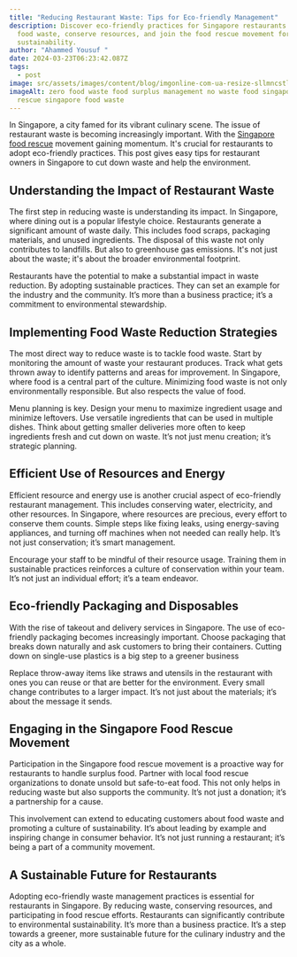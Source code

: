 ```yaml
---
title: "Reducing Restaurant Waste: Tips for Eco-friendly Management"
description: Discover eco-friendly practices for Singapore restaurants to reduce
  food waste, conserve resources, and join the food rescue movement for
  sustainability.
author: "Ahammed Yousuf "
date: 2024-03-23T06:23:42.087Z
tags:
  - post
image: src/assets/images/content/blog/imgonline-com-ua-resize-sllmncstlv52t1.jpg
imageAlt: zero food waste food surplus management no waste food singapore food
  rescue singapore food waste
---
```


In Singapore, a city famed for its vibrant culinary scene. The issue of restaurant waste is becoming increasingly important. With the [Singapore food rescue](https://d2l.sg/) movement gaining momentum. It's crucial for restaurants to adopt eco-friendly practices. This post gives easy tips for restaurant owners in Singapore to cut down waste and help the environment.

## Understanding the Impact of Restaurant Waste

The first step in reducing waste is understanding its impact. In Singapore, where dining out is a popular lifestyle choice. Restaurants generate a significant amount of waste daily. This includes food scraps, packaging materials, and unused ingredients. The disposal of this waste not only contributes to landfills. But also to greenhouse gas emissions. It's not just about the waste; it's about the broader environmental footprint.

Restaurants have the potential to make a substantial impact in waste reduction. By adopting sustainable practices. They can set an example for the industry and the community. It’s more than a business practice; it’s a commitment to environmental stewardship.

## Implementing Food Waste Reduction Strategies

The most direct way to reduce waste is to tackle food waste. Start by monitoring the amount of waste your restaurant produces. Track what gets thrown away to identify patterns and areas for improvement. In Singapore, where food is a central part of the culture. Minimizing food waste is not only environmentally responsible. But also respects the value of food.

Menu planning is key. Design your menu to maximize ingredient usage and minimize leftovers. Use versatile ingredients that can be used in multiple dishes. Think about getting smaller deliveries more often to keep ingredients fresh and cut down on waste. It’s not just menu creation; it’s strategic planning.

## Efficient Use of Resources and Energy

Efficient resource and energy use is another crucial aspect of eco-friendly restaurant management. This includes conserving water, electricity, and other resources. In Singapore, where resources are precious, every effort to conserve them counts. Simple steps like fixing leaks, using energy-saving appliances, and turning off machines when not needed can really help. It’s not just conservation; it’s smart management.

Encourage your staff to be mindful of their resource usage. Training them in sustainable practices reinforces a culture of conservation within your team. It’s not just an individual effort; it’s a team endeavor.

## Eco-friendly Packaging and Disposables

With the rise of takeout and delivery services in Singapore. The use of eco-friendly packaging becomes increasingly important. Choose packaging that breaks down naturally and ask customers to bring their containers. Cutting down on single-use plastics is a big step to a greener business

Replace throw-away items like straws and utensils in the restaurant with ones you can reuse or that are better for the environment. Every small change contributes to a larger impact. It’s not just about the materials; it’s about the message it sends.

## Engaging in the Singapore Food Rescue Movement

Participation in the Singapore food rescue movement is a proactive way for restaurants to handle surplus food. Partner with local food rescue organizations to donate unsold but safe-to-eat food. This not only helps in reducing waste but also supports the community. It’s not just a donation; it’s a partnership for a cause.

This involvement can extend to educating customers about food waste and promoting a culture of sustainability. It’s about leading by example and inspiring change in consumer behavior. It’s not just running a restaurant; it’s being a part of a community movement.

## A Sustainable Future for Restaurants

Adopting eco-friendly waste management practices is essential for restaurants in Singapore. By reducing waste, conserving resources, and participating in food rescue efforts. Restaurants can significantly contribute to environmental sustainability. It’s more than a business practice. It’s a step towards a greener, more sustainable future for the culinary industry and the city as a whole.
